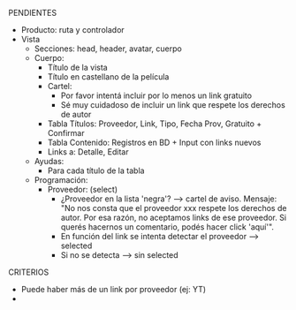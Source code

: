 PENDIENTES
- Producto: ruta y controlador
- Vista
	- Secciones: head, header, avatar, cuerpo
	- Cuerpo:
		- Título de la vista
		- Título en castellano de la película
		- Cartel:
			- Por favor intentá incluir por lo menos un link gratuito
			- Sé muy cuidadoso de incluir un link que respete los derechos de autor
		- Tabla Títulos: Proveedor, Link, Tipo, Fecha Prov, Gratuito + Confirmar
		- Tabla Contenido: Registros en BD + Input con links nuevos
		- Links a: Detalle, Editar
	- Ayudas:
		- Para cada título de la tabla
	- Programación:
		- Proveedor: (select)
			- ¿Proveedor en la lista 'negra'? --> cartel de aviso. Mensaje:
					"No nos consta que el proveedor xxx respete los derechos de autor.
					Por esa razón, no aceptamos links de ese proveedor.
					Si querés hacernos un comentario, podés hacer click 'aquí'".
			- En función del link se intenta detectar el proveedor --> selected
			- Si no se detecta --> sin selected

CRITERIOS
- Puede haber más de un link por proveedor (ej: YT)
- 